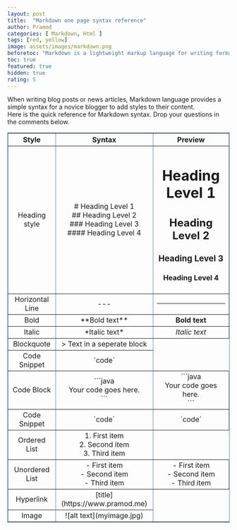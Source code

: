 ```yaml
---
layout: post 
title:  "Markdown one page syntax reference"
author: Pramod 
categories: [ Markdown, Html ]
tags: [red, yellow]
image: assets/images/markdown.png 
beforetoc: "Markdown is a lightweight markup language for writing formatted elements with plain text"
toc: true 
featured: true 
hidden: true 
rating: 5
---
```


When writing blog posts or news articles, Markdown language provides a simple syntax for a novice blogger to add styles
to their content.  
Here is the quick reference for Markdown syntax. Drop your questions in the comments below.

<table style="width:100%; border-collapse:collapse; border:1px solid #69899F; text-align:center" border="1">
    <tr>
        <th>Style</th>
        <th>Syntax</th>
        <th>Preview</th>
    </tr>
    <tr>
        <td>Heading style</td>
        <td>
            # Heading Level 1 <br>
            ## Heading Level 2<br>
            ### Heading Level 3<br>
            #### Heading Level 4<br>
        </td>
        <td>
            <h1>Heading Level 1</h1>
            <h2>Heading Level 2</h2>
            <h3>Heading Level 3</h3>
            <h4>Heading Level 4</h4>
        </td>
    </tr>
    <tr>
        <td>
            Horizontal Line
        </td>
        <td>
            ---    
        </td>
        <td>
            <hr>    
        </td>
    </tr>
    <tr>
        <td>
            Bold
        </td>
        <td>
            **Bold text**    
        </td>
        <td>
            <b>Bold text</b>    
        </td>
    </tr>
    <tr>
        <td>
            Italic
        </td>
        <td>
            *Italic text*    
        </td>
        <td>
            <i>Italic text</i>    
        </td>
    </tr>
    <tr>
        <td>
            Blockquote
        </td>
        <td>
            > Text in a seperate block    
        </td>
    </tr>
    <tr>
        <td>
            Code Snippet
        </td>
        <td>
            `code`   
        </td>
    </tr>
    <tr>
        <td>
            Code Block
        </td>
        <td>
            ```java <br>
                Your code goes here. <br>
            ```   
        </td>
        <td>
            <div  markdown=1>
                ```java <br>
                    Your code goes here. <br>
                ```   
            </div>
        </td>
    </tr>
    <tr>
        <td>
            Code Snippet
        </td>
        <td>
            `code`
        </td>
        <td>
            <div  markdown=1>
                `code`
            </div>
        </td>
    </tr>
    <tr>
        <td>
            Ordered List
        </td>
        <td>
            1. First item<br>
            2. Second item<br>
            3. Third item<br>
        </td>
    </tr>
    <tr>
        <td>
            Unordered List
        </td>
        <td>
            - First item<br>
            - Second item<br>
            - Third item   <br>
        </td>
        <td>
            <div>
            - First item<br>
            - Second item<br>
            - Third item   <br>
            </div>
        </td>
    </tr>
    <tr>
        <td>
            Hyperlink
        </td>
        <td>
            [title](https://www.pramod.me)   
        </td>
    </tr>
    <tr>
        <td>
            Image
        </td>
        <td>
            ![alt text](myimage.jpg)   
        </td>
    </tr>

</table>



